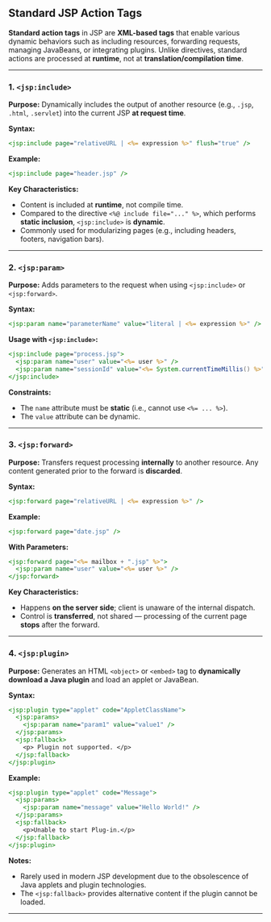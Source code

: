 ## Standard JSP Action Tags

**Standard action tags** in JSP are **XML-based tags** that enable various dynamic behaviors such as including resources, forwarding requests, managing JavaBeans, or integrating plugins. Unlike directives, standard actions are processed at **runtime**, not at **translation/compilation time**.

---

### 1. `<jsp:include>`

**Purpose:**
Dynamically includes the output of another resource (e.g., `.jsp`, `.html`, `.servlet`) into the current JSP **at request time**.

**Syntax:**

```jsp
<jsp:include page="relativeURL | <%= expression %>" flush="true" />
```

**Example:**

```jsp
<jsp:include page="header.jsp" />
```

**Key Characteristics:**

* Content is included at **runtime**, not compile time.
* Compared to the directive `<%@ include file="..." %>`, which performs **static inclusion**, `<jsp:include>` is **dynamic**.
* Commonly used for modularizing pages (e.g., including headers, footers, navigation bars).

---

### 2. `<jsp:param>`

**Purpose:**
Adds parameters to the request when using `<jsp:include>` or `<jsp:forward>`.

**Syntax:**

```jsp
<jsp:param name="parameterName" value="literal | <%= expression %>" />
```

**Usage with `<jsp:include>`:**

```jsp
<jsp:include page="process.jsp">
  <jsp:param name="user" value="<%= user %>" />
  <jsp:param name="sessionId" value="<%= System.currentTimeMillis() %>" />
</jsp:include>
```

**Constraints:**

* The `name` attribute must be **static** (i.e., cannot use `<%= ... %>`).
* The `value` attribute can be dynamic.

---

### 3. `<jsp:forward>`

**Purpose:**
Transfers request processing **internally** to another resource. Any content generated prior to the forward is **discarded**.

**Syntax:**

```jsp
<jsp:forward page="relativeURL | <%= expression %>" />
```

**Example:**

```jsp
<jsp:forward page="date.jsp" />
```

**With Parameters:**

```jsp
<jsp:forward page="<%= mailbox + ".jsp" %>">
  <jsp:param name="user" value="<%= user %>" />
</jsp:forward>
```

**Key Characteristics:**

* Happens **on the server side**; client is unaware of the internal dispatch.
* Control is **transferred**, not shared — processing of the current page **stops** after the forward.

---

### 4. `<jsp:plugin>`

**Purpose:**
Generates an HTML `<object>` or `<embed>` tag to **dynamically download a Java plugin** and load an applet or JavaBean.

**Syntax:**

```jsp
<jsp:plugin type="applet" code="AppletClassName">
  <jsp:params>
    <jsp:param name="param1" value="value1" />
  </jsp:params>
  <jsp:fallback>
    <p> Plugin not supported. </p>
  </jsp:fallback>
</jsp:plugin>
```

**Example:**

```jsp
<jsp:plugin type="applet" code="Message">
  <jsp:params>
    <jsp:param name="message" value="Hello World!" />
  </jsp:params>
  <jsp:fallback>
    <p>Unable to start Plug-in.</p>
  </jsp:fallback>
</jsp:plugin>
```

**Notes:**

* Rarely used in modern JSP development due to the obsolescence of Java applets and plugin technologies.
* The `<jsp:fallback>` provides alternative content if the plugin cannot be loaded.

---